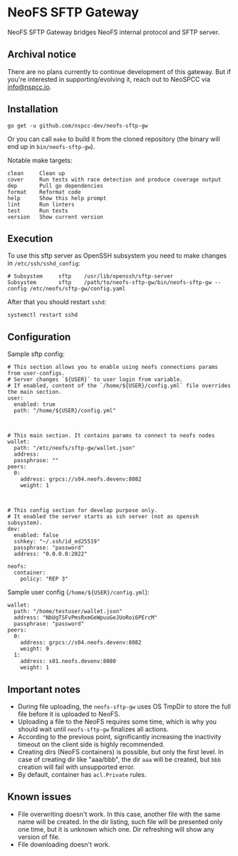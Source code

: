 # NeoFS SFTP Gateway
NeoFS SFTP Gateway bridges NeoFS internal protocol and SFTP server.

## Archival notice

There are no plans currently to continue development of this gateway. But if
you're interested in supporting/evolving it, reach out to NeoSPCC via
info@nspcc.io.

## Installation

```go get -u github.com/nspcc-dev/neofs-sftp-gw```

Or you can call `make` to build it from the cloned repository (the binary will
end up in `bin/neofs-sftp-gw`).

Notable make targets:

```
clean     Clean up
cover     Run tests with race detection and produce coverage output
dep       Pull go dependencies
format    Reformat code
help      Show this help prompt
lint      Run linters
test      Run tests
version   Show current version
```

## Execution
To use this sftp server as OpenSSH subsystem you need to make changes in `/etc/ssh/sshd_config`:
```
# Subsystem     sftp    /usr/lib/openssh/sftp-server
Subsystem       sftp    /path/to/neofs-sftp-gw/bin/neofs-sftp-gw --config /etc/neofs/sftp-gw/config.yaml
```

After that you should restart `sshd`:
``` shell
systemctl restart sshd
```

## Configuration
Sample sftp config:

```
# This section allows you to enable using neofs connections params from user-configs.
# Server changes `${USER}` to user login from variable.
# If enabled, content of the `/home/${USER}/config.yml` file overrides the main section.
user:
  enabled: true
  path: "/home/${USER}/config.yml"



# This main section. It contains params to connect to neofs nodes
wallet:
  path: "/etc/neofs/sftp-gw/wallet.json"
  address:
  passphrase: ""
peers:
  0:
    address: grpcs://s04.neofs.devenv:8082
    weight: 1



# This config section for develop purpose only.
# It enabled the server starts as ssh server (not as openssh subsystem).
dev:
  enabled: false
  sshkey: "~/.ssh/id_ed25519"
  passphrase: "password"
  address: "0.0.0.0:2022"
 
neofs:
  container:
    policy: "REP 3"
```

Sample user config (`/home/${USER}/config.yml`):
```
wallet:
  path: "/home/testuser/wallet.json"
  address: "NbUgTSFvPmsRxmGeWpuuGeJUoRoi6PErcM"
  passphrase: "password"
peers:
  0:
    address: grpcs://s04.neofs.devenv:8082
    weight: 9
  1:
    address: s01.neofs.devenv:8080
    weight: 1
```

## Important notes

- During file uploading, the `neofs-sftp-gw` uses OS TmpDir to store the full file before it is uploaded to NeoFS.
- Uploading a file to the NeoFS requires some time, which is why you should wait until `neofs-sftp-gw` finalizes all actions.
- According to the previous point, significantly increasing the inactivity timeout on the client side is highly recommended.
- Creating dirs (NeoFS containers) is possible, but only the first level. In case of creating dir like "aaa/bbb", the dir `aaa` will be created,
but `bbb` creation will fail with unsupported error.
- By default, container has `acl.Private` rules.

## Known issues

- File overwriting doesn't work. In this case, another file with the same name will be created. In the dir listing, such file will be presented only one time, but it is unknown which one. Dir refreshing will show any version of file.
- File downloading doesn't work.